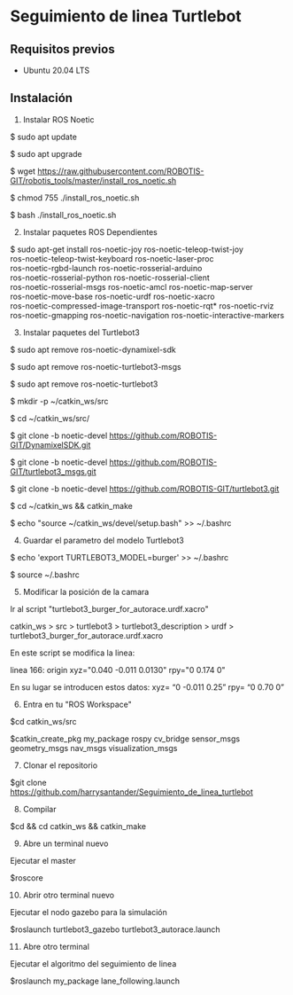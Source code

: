# Seguimiento de linea Turtlebot
## Requisitos previos
- Ubuntu 20.04 LTS

## Instalación
1. Instalar ROS Noetic

$ sudo apt update

$ sudo apt upgrade

$ wget https://raw.githubusercontent.com/ROBOTIS-GIT/robotis_tools/master/install_ros_noetic.sh

$ chmod 755 ./install_ros_noetic.sh 

$ bash ./install_ros_noetic.sh


2. Instalar paquetes ROS Dependientes

$ sudo apt-get install ros-noetic-joy ros-noetic-teleop-twist-joy \
  ros-noetic-teleop-twist-keyboard ros-noetic-laser-proc \
  ros-noetic-rgbd-launch ros-noetic-rosserial-arduino \
  ros-noetic-rosserial-python ros-noetic-rosserial-client \
  ros-noetic-rosserial-msgs ros-noetic-amcl ros-noetic-map-server \
  ros-noetic-move-base ros-noetic-urdf ros-noetic-xacro \
  ros-noetic-compressed-image-transport ros-noetic-rqt* ros-noetic-rviz \
  ros-noetic-gmapping ros-noetic-navigation ros-noetic-interactive-markers


3. Instalar paquetes del Turtlebot3

$ sudo apt remove ros-noetic-dynamixel-sdk

$ sudo apt remove ros-noetic-turtlebot3-msgs

$ sudo apt remove ros-noetic-turtlebot3

$ mkdir -p ~/catkin_ws/src

$ cd ~/catkin_ws/src/

$ git clone -b noetic-devel https://github.com/ROBOTIS-GIT/DynamixelSDK.git

$ git clone -b noetic-devel https://github.com/ROBOTIS-GIT/turtlebot3_msgs.git

$ git clone -b noetic-devel https://github.com/ROBOTIS-GIT/turtlebot3.git

$ cd ~/catkin_ws && catkin_make

$ echo "source ~/catkin_ws/devel/setup.bash" >> ~/.bashrc


4. Guardar el parametro del modelo Turtlebot3

$ echo 'export TURTLEBOT3_MODEL=burger' >> ~/.bashrc

$ source ~/.bashrc


5. Modificar la posición de la camara

Ir al script "turtlebot3_burger_for_autorace.urdf.xacro"

catkin_ws > src > turtlebot3 > turtlebot3_description > urdf > turtlebot3_burger_for_autorace.urdf.xacro

En este script se modifica la linea:

linea 166: origin xyz="0.040 -0.011 0.0130" rpy="0 0.174 0"

En su lugar se introducen estos datos: xyz= “0 -0.011 0.25” rpy= “0 0.70 0”


6. Entra en tu "ROS Workspace"

$cd catkin_ws/src

$catkin_create_pkg my_package rospy cv_bridge sensor_msgs geometry_msgs nav_msgs visualization_msgs


7. Clonar el repositorio

$git clone https://github.com/harrysantander/Seguimiento_de_linea_turtlebot


8. Compilar
   
$cd && cd catkin_ws && catkin_make

9. Abre un terminal nuevo

Ejecutar el master

$roscore

10. Abrir otro terminal nuevo

Ejecutar el nodo gazebo para la simulación

$roslaunch turtlebot3_gazebo turtlebot3_autorace.launch

11. Abre otro terminal

Ejecutar el algoritmo del seguimiento de linea

$roslaunch my_package lane_following.launch

